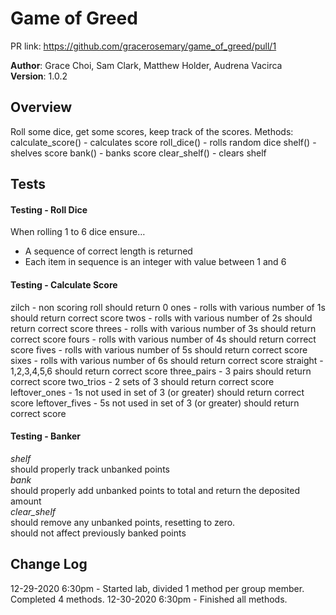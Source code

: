 # Game of Greed
PR link: https://github.com/gracerosemary/game_of_greed/pull/1

**Author**: Grace Choi, Sam Clark, Matthew Holder, Audrena Vacirca  
**Version**: 1.0.2  

## Overview
Roll some dice, get some scores, keep track of the scores.
Methods:
calculate_score() - calculates score
roll_dice() - rolls random dice
shelf() - shelves score
bank() - banks score
clear_shelf() - clears shelf

## Tests
#### Testing - Roll Dice
When rolling 1 to 6 dice ensure…
- A sequence of correct length is returned
- Each item in sequence is an integer with value between 1 and 6

#### Testing - Calculate Score
zilch - non scoring roll should return 0
ones - rolls with various number of 1s should return correct score
twos - rolls with various number of 2s should return correct score
threes - rolls with various number of 3s should return correct score
fours - rolls with various number of 4s should return correct score
fives - rolls with various number of 5s should return correct score
sixes - rolls with various number of 6s should return correct score
straight - 1,2,3,4,5,6 should return correct score
three_pairs - 3 pairs should return correct score
two_trios - 2 sets of 3 should return correct score
leftover_ones - 1s not used in set of 3 (or greater) should return correct score
leftover_fives - 5s not used in set of 3 (or greater) should return correct score

#### Testing - Banker
*shelf*  
should properly track unbanked points  
*bank*  
should properly add unbanked points to total and return the deposited amount  
*clear_shelf*  
should remove any unbanked points, resetting to zero.  
should not affect previously banked points  

## Change Log
12-29-2020 6:30pm - Started lab, divided 1 method per group member. Completed 4 methods.
12-30-2020 6:30pm - Finished all methods. 
